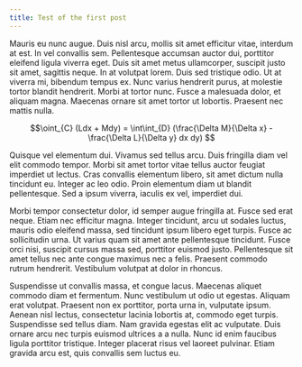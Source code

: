 ```yaml
---
title: Test of the first post
---
```


Mauris eu nunc augue. Duis nisl arcu, mollis sit amet efficitur vitae, interdum at est. In vel convallis sem. Pellentesque accumsan auctor dui, porttitor eleifend ligula viverra eget. Duis sit amet metus ullamcorper, suscipit justo sit amet, sagittis neque. In at volutpat lorem. Duis sed tristique odio. Ut at viverra mi, bibendum tempus ex. Nunc varius hendrerit purus, at molestie tortor blandit hendrerit. Morbi at tortor nunc. Fusce a malesuada dolor, et aliquam magna. Maecenas ornare sit amet tortor ut lobortis. Praesent nec mattis nulla.

$$\oint_{C} (Ldx + Mdy) = \int\int_{D} (\frac{\Delta M}{\Delta x} - \frac{\Delta L}{\Delta y} dx dy) $$

Quisque vel elementum dui. Vivamus sed tellus arcu. Duis fringilla diam vel elit commodo tempor. Morbi sit amet tortor vitae tellus auctor feugiat imperdiet ut lectus. Cras convallis elementum libero, sit amet dictum nulla tincidunt eu. Integer ac leo odio. Proin elementum diam ut blandit pellentesque. Sed a ipsum viverra, iaculis ex vel, imperdiet dui.

Morbi tempor consectetur dolor, id semper augue fringilla at. Fusce sed erat neque. Etiam nec efficitur magna. Integer tincidunt, arcu ut sodales luctus, mauris odio eleifend massa, sed tincidunt ipsum libero eget turpis. Fusce ac sollicitudin urna. Ut varius quam sit amet ante pellentesque tincidunt. Fusce orci nisi, suscipit cursus massa sed, porttitor euismod justo. Pellentesque sit amet tellus nec ante congue maximus nec a felis. Praesent commodo rutrum hendrerit. Vestibulum volutpat at dolor in rhoncus.

Suspendisse ut convallis massa, et congue lacus. Maecenas aliquet commodo diam et fermentum. Nunc vestibulum ut odio ut egestas. Aliquam erat volutpat. Praesent non ex porttitor, porta urna in, vulputate ipsum. Aenean nisl lectus, consectetur lacinia lobortis at, commodo eget turpis. Suspendisse sed tellus diam. Nam gravida egestas elit ac vulputate. Duis ornare arcu nec turpis euismod ultrices a a nulla. Nunc id enim faucibus ligula porttitor tristique. Integer placerat risus vel laoreet pulvinar. Etiam gravida arcu est, quis convallis sem luctus eu.